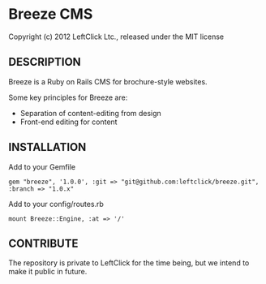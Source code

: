 # Breeze CMS

Copyright (c) 2012 LeftClick Ltc., released under the MIT license

## DESCRIPTION

Breeze is a Ruby on Rails CMS for brochure-style websites.

Some key principles for Breeze are:

* Separation of content-editing from design
* Front-end editing for content

## INSTALLATION

Add to your Gemfile

`gem "breeze", '1.0.0', :git => "git@github.com:leftclick/breeze.git", :branch => "1.0.x"	`

Add to your config/routes.rb

`mount Breeze::Engine, :at => '/'`



## CONTRIBUTE

The repository is private to LeftClick for the time being, but we intend to make it public in future.
